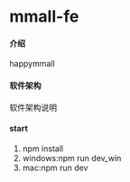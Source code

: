 # mmall-fe

#### 介绍
happymmall

#### 软件架构
软件架构说明


#### start

1. npm install
2. windows:npm run dev_win
3. mac:npm run dev 
